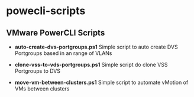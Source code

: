 powecli-scripts
===============

VMware PowerCLI Scripts
-----------------------

- **auto-create-dvs-portgroups.ps1**
	Simple script to auto create DVS Portgroups based in an range of VLANs

- **clone-vss-to-vds-portgroups.ps1**
	Simple script do clone VSS Portgroups to DVS

- **move-vm-between-clusters.ps1**
	Simple script to automate vMotion of VMs between clusters 
